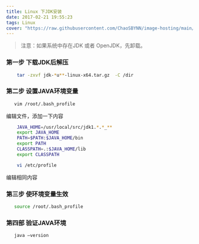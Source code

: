 ```yaml
---
title: Linux 下JDK安装
date: 2017-02-21 19:55:23
tags: Linux
cover: "https://raw.githubusercontent.com/ChaoSBYNN/image-hosting/main/program/linux.png"
---
```


> 注意：如果系统中存在JDK 或者 OpenJDK，先卸载。

### 第一步 下载JDK后解压

```bash
    tar -zxvf jdk-*u**-linux-x64.tar.gz  -C /dir
```

### 第二步 设置JAVA环境变量

```bash
   vim /root/.bash_profile
```

编辑文件，添加一下内容

```bash
    JAVA_HOME=/usr/local/src/jdk1.*.*_**
    export JAVA_HOME
    PATH=$PATH:$JAVA_HOME/bin
    export PATH
    CLASSPATH=.:$JAVA_HOME/lib
    export CLASSPATH

```

```bash
    vi /etc/profile
```

编辑相同内容

### 第三步 使环境变量生效

```bash
   source /root/.bash_profile
```

### 第四部 验证JAVA环境

```bash
   java –version
```